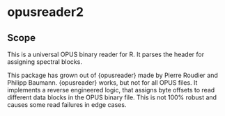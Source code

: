 # opusreader2

## Scope

This is a universal OPUS binary reader for R. It parses the header for
assigning spectral blocks.

This package has grown out of {opusreader} made by Pierre Roudier and Philipp
Baumann. {opusreader} works, but not for all OPUS files. It
implements a reverse engineered logic, that assigns byte offsets to
read different data blocks in the OPUS binary file. This is not 100% robust and
causes some read failures in edge cases.
